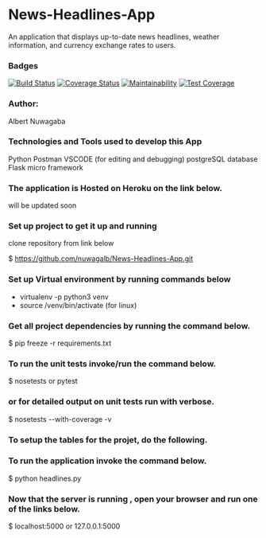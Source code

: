 # News-Headlines-App

An application that displays up-to-date news headlines, weather information, and currency exchange rates to users.

### Badges

[![Build Status](https://travis-ci.com/nuwagalb/News-Headlines-App.svg?branch=develop)](https://travis-ci.com/nuwagalb/News-Headlines-App) [![Coverage Status](https://coveralls.io/repos/github/nuwagalb/News-Headlines-App/badge.svg?branch=develop)](https://coveralls.io/github/nuwagalb/News-Headlines-App?branch=develop) [![Maintainability](https://api.codeclimate.com/v1/badges/288abda30d16f0c3fcb5/maintainability)](https://codeclimate.com/github/nuwagalb/News-App/maintainability) [![Test Coverage](https://api.codeclimate.com/v1/badges/288abda30d16f0c3fcb5/test_coverage)](https://codeclimate.com/github/nuwagalb/News-App/test_coverage)

### Author:

Albert Nuwagaba

### Technologies and Tools used to develop this App

Python
Postman
VSCODE (for editing and debugging)
postgreSQL database
Flask micro framework

### The application is Hosted on Heroku on the link below.

will be updated soon

### Set up project to get it up and running

clone repository from link below

$ https://github.com/nuwagalb/News-Headlines-App.git

### Set up Virtual environment by running commands below

- virtualenv -p python3 venv
- source /venv/bin/activate (for linux)

### Get all project dependencies by running the command below.

$ pip freeze -r requirements.txt

### To run the unit tests invoke/run the command below.

$ nosetests or pytest

### or for detailed output on unit tests run with verbose.

$ nosetests --with-coverage -v

### To setup the tables for the projet, do the following.

### To run the application invoke the command below.

$ python headlines.py

### Now that the server is running , open your browser and run one of the links below.

$ localhost:5000 or 127.0.0.1:5000
